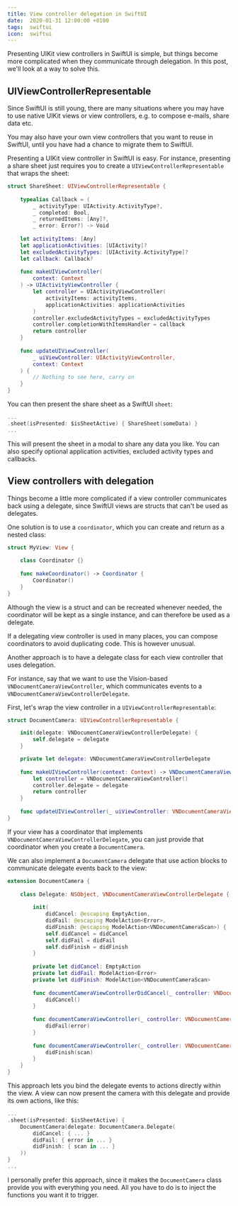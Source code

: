 ```yaml
---
title: View controller delegation in SwiftUI
date:  2020-01-31 12:00:00 +0100
tags:  swiftui
icon:  swiftui
---
```


Presenting UIKit view controllers in SwiftUI is simple, but things become more complicated when they communicate through delegation. In this post, we'll look at a way to solve this.


## UIViewControllerRepresentable

Since SwiftUI is still young, there are many situations where you may have to use native UIKit views or view controllers, e.g. to compose e-mails, share data etc.

You may also have your own view controllers that you want to reuse in SwiftUI, until you have had a chance to migrate them to SwiftUI.

Presenting a UIKit view controller in SwiftUI is easy. For instance, presenting a share sheet just requires you to create a `UIViewControllerRepresentable` that wraps the sheet:

```swift
struct ShareSheet: UIViewControllerRepresentable {
    
    typealias Callback = (
        _ activityType: UIActivity.ActivityType?, 
        _ completed: Bool, 
        _ returnedItems: [Any]?, 
        _ error: Error?) -> Void
      
    let activityItems: [Any]
    let applicationActivities: [UIActivity]?
    let excludedActivityTypes: [UIActivity.ActivityType]?
    let callback: Callback?
      
    func makeUIViewController(
        context: Context
    ) -> UIActivityViewController {
        let controller = UIActivityViewController(
            activityItems: activityItems,
            applicationActivities: applicationActivities
        )
        controller.excludedActivityTypes = excludedActivityTypes
        controller.completionWithItemsHandler = callback
        return controller
    }
      
    func updateUIViewController(
        _ uiViewController: UIActivityViewController, 
        context: Context
    ) {
        // Nothing to see here, carry on
    }
}
```

You can then present the share sheet as a SwiftUI `sheet`:

```swift
...
.sheet(isPresented: $isSheetActive) { ShareSheet(someData) }
...
```

This will present the sheet in a modal to share any data you like. You can also specify optional application activities, excluded activity types and callbacks.


## View controllers with delegation

Things become a little more complicated if a view controller communicates back using a delegate, since SwiftUI views are structs that can't be used as delegates.

One solution is to use a `coordinator`, which you can create and return as a nested class:

```swift
struct MyView: View {
    
    class Coordinator {}
    
    func makeCoordinator() -> Coordinator {
        Coordinator()
    }
}
```

Although the view is a struct and can be recreated whenever needed, the coordinator will be kept as a single instance, and can therefore be used as a delegate. 

If a delegating view controller is used in many places, you can compose coordinators to avoid duplicating code. This is however unusual.

Another approach is to have a delegate class for each view controller that uses delegation. 

For instance, say that we want to use the Vision-based `VNDocumentCameraViewController`, which communicates events to a `VNDocumentCameraViewControllerDelegate`.

First, let's wrap the view controller in a `UIViewControllerRepresentable`:

```swift
struct DocumentCamera: UIViewControllerRepresentable {

    init(delegate: VNDocumentCameraViewControllerDelegate) {
        self.delegate = delegate
    }

    private let delegate: VNDocumentCameraViewControllerDelegate
    
    func makeUIViewController(context: Context) -> VNDocumentCameraViewController {
        let controller = VNDocumentCameraViewController()
        controller.delegate = delegate
        return controller
    }
    
    func updateUIViewController(_ uiViewController: VNDocumentCameraViewController, context: Context) {}
}
```

If your view has a coordinator that implements `VNDocumentCameraViewControllerDelegate`, you can just provide that coordinator when you create a `DocumentCamera`.

We can also implement a `DocumentCamera` delegate that use action blocks to communicate delegate events back to the view:

```swift
extension DocumentCamera {
    
    class Delegate: NSObject, VNDocumentCameraViewControllerDelegate {
        
        init(
            didCancel: @escaping EmptyAction,
            didFail: @escaping ModelAction<Error>,
            didFinish: @escaping ModelAction<VNDocumentCameraScan>) {
            self.didCancel = didCancel
            self.didFail = didFail
            self.didFinish = didFinish
        }
        
        private let didCancel: EmptyAction
        private let didFail: ModelAction<Error>
        private let didFinish: ModelAction<VNDocumentCameraScan>
        
        func documentCameraViewControllerDidCancel(_ controller: VNDocumentCameraViewController) {
            didCancel()
        }
        
        func documentCameraViewController(_ controller: VNDocumentCameraViewController, didFailWithError error: Error) {
            didFail(error)
        }
        
        func documentCameraViewController(_ controller: VNDocumentCameraViewController, didFinishWith scan: VNDocumentCameraScan) {
            didFinish(scan)
        }
    }
}
```

This approach lets you bind the delegate events to actions directly within the view. A view can now present the camera with this delegate and provide its own actions, like this:

```swift
...
.sheet(isPresented: $isSheetActive) {
    DocumentCamera(delegate: DocumentCamera.Delegate(
        didCancel: { ... }
        didFail: { error in ... }
        didFinish: { scan in ... }
    ))
}
...
```

I personally prefer this approach, since it makes the `DocumentCamera` class provide you with everything you need. All you have to do is to inject the functions you want it to trigger.